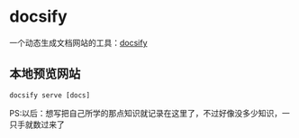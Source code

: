 # docsify

一个动态生成文档网站的工具：[docsify](https://docsify.js.org/#/zh-cn/quickstart)

## 本地预览网站

`docsify serve [docs]`



PS:以后：想写把自己所学的那点知识就记录在这里了，不过好像没多少知识，一只手就数过来了










